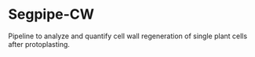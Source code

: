# Segpipe-CW
Pipeline to analyze and quantify cell wall regeneration of single plant cells after protoplasting.
